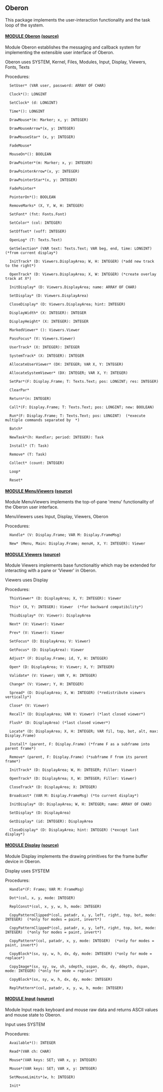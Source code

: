 ## Oberon
This package implements the user-interaction functionality and the task loop of the system.



#### [MODULE Oberon](https://github.com/io-core/doc/blob/main/core/Oberon/Oberon.md) [(source)](https://github.com/io-core/Oberon/blob/main/Oberon.Mod)
Module Oberon establishes the messaging and callback system for implementing the extensible user interface of Oberon.

Oberon uses SYSTEM, Kernel, Files, Modules, Input, Display, Viewers, Fonts, Texts



Procedures:
```
  SetUser* (VAR user, password: ARRAY OF CHAR)

  Clock*(): LONGINT

  SetClock* (d: LONGINT)

  Time*(): LONGINT

  DrawMouse*(m: Marker; x, y: INTEGER)

  DrawMouseArrow*(x, y: INTEGER)

  DrawMouseStar* (x, y: INTEGER)

  FadeMouse*

  MouseOn*(): BOOLEAN

  DrawPointer*(m: Marker; x, y: INTEGER)

  DrawPointerArrow*(x, y: INTEGER)

  DrawPointerStar*(x, y: INTEGER)

  FadePointer*

  PointerOn*(): BOOLEAN

  RemoveMarks* (X, Y, W, H: INTEGER)

  SetFont* (fnt: Fonts.Font)

  SetColor* (col: INTEGER)

  SetOffset* (voff: INTEGER)

  OpenLog* (T: Texts.Text)

  GetSelection* (VAR text: Texts.Text; VAR beg, end, time: LONGINT) (*from current display*)

  InitTrack* (D: Viewers.DisplayArea; W, H: INTEGER) (*add new track to the right*)

  OpenTrack* (D: Viewers.DisplayArea; X, W: INTEGER) (*create overlay track at X*)

  InitDisplay* (D: Viewers.DisplayArea; name: ARRAY OF CHAR)

  SetDisplay* (D: Viewers.DisplayArea)

  CloseDisplay* (D: Viewers.DisplayArea; hint: INTEGER)

  DisplayWidth* (X: INTEGER): INTEGER

  DisplayHeight* (X: INTEGER): INTEGER

  MarkedViewer* (): Viewers.Viewer

  PassFocus* (V: Viewers.Viewer)

  UserTrack* (X: INTEGER): INTEGER

  SystemTrack* (X: INTEGER): INTEGER

  AllocateUserViewer* (DX: INTEGER; VAR X, Y: INTEGER)

  AllocateSystemViewer* (DX: INTEGER; VAR X, Y: INTEGER)

  SetPar*(F: Display.Frame; T: Texts.Text; pos: LONGINT; res: INTEGER)

  ClearPar*

  Return*(n: INTEGER)

  Call*(F: Display.Frame; T: Texts.Text; pos: LONGINT; new: BOOLEAN)

  Run*(F: Display.Frame; T: Texts.Text; pos: LONGINT)  (*execute multiple commands separated by  *)

  Batch*

  NewTask*(h: Handler; period: INTEGER): Task

  Install* (T: Task)

  Remove* (T: Task)

  Collect* (count: INTEGER)

  Loop*

  Reset*

```


#### [MODULE MenuViewers](https://github.com/io-core/doc/blob/main/core/Oberon/MenuViewers.md) [(source)](https://github.com/io-core/Oberon/blob/main/MenuViewers.Mod)
Module MenuViewers implements the top-of-pane 'menu' functionality of the Oberon user interface. 

MenuViewers uses Input, Display, Viewers, Oberon



Procedures:
```
  Handle* (V: Display.Frame; VAR M: Display.FrameMsg)

  New* (Menu, Main: Display.Frame; menuH, X, Y: INTEGER): Viewer

```


#### [MODULE Viewers](https://github.com/io-core/doc/blob/main/core/Oberon/Viewers.md) [(source)](https://github.com/io-core/Oberon/blob/main/Viewers.Mod)
Module Viewers implements base functionaltiy which may be extended for interacting with a pane or 'Viewer' in Oberon.

Viewers uses Display



Procedures:
```
  ThisViewer* (D: DisplayArea; X, Y: INTEGER): Viewer

  This* (X, Y: INTEGER): Viewer  (*for backward compatibility*)

  ThisDisplay* (V: Viewer): DisplayArea

  Next* (V: Viewer): Viewer

  Prev* (V: Viewer): Viewer

  SetFocus* (D: DisplayArea; V: Viewer)

  GetFocus* (D: DisplayArea): Viewer

  Adjust* (F: Display.Frame; id, Y, H: INTEGER)

  Open* (D: DisplayArea; V: Viewer; X, Y: INTEGER)

  Validate* (V: Viewer; VAR Y, H: INTEGER)

  Change* (V: Viewer; Y, H: INTEGER)

  Spread* (D: DisplayArea; X, W: INTEGER) (*redistribute viewers vertically*)

  Close* (V: Viewer)

  Recall* (D: DisplayArea; VAR V: Viewer) (*last closed viewer*)

  Flush* (D: DisplayArea) (*last closed viewer*)

  Locate* (D: DisplayArea; X, H: INTEGER; VAR fil, top, bot, alt, max: Display.Frame)

  Install* (parent, F: Display.Frame) (*frame F as a subframe into parent frame*)

  Remove* (parent, F: Display.Frame) (*subframe F from its parent frame*)

  InitTrack* (D: DisplayArea; W, H: INTEGER; Filler: Viewer)

  OpenTrack* (D: DisplayArea; X, W: INTEGER; Filler: Viewer)

  CloseTrack* (D: DisplayArea; X: INTEGER)

  Broadcast* (VAR M: Display.FrameMsg) (*to current display*)

  InitDisplay* (D: DisplayArea; W, H: INTEGER; name: ARRAY OF CHAR)

  SetDisplay* (D: DisplayArea)

  GetDisplay* (id: INTEGER): DisplayArea

  CloseDisplay* (D: DisplayArea; hint: INTEGER) (*except last display*)

```


#### [MODULE Display](https://github.com/io-core/doc/blob/main/core/Oberon/Display.md) [(source)](https://github.com/io-core/Oberon/blob/main/Display.Mod)
Module Display implements the drawing primitives for the frame buffer device in Oberon.

Display uses SYSTEM



Procedures:
```
  Handle*(F: Frame; VAR M: FrameMsg)

  Dot*(col, x, y, mode: INTEGER)

  ReplConst*(col, x, y, w, h, mode: INTEGER)

  CopyPatternClipped*(col, patadr, x, y, left, right, top, bot, mode: INTEGER)  (*only for modes = paint, invert*)

  CopyPatternClipped*(col, patadr, x, y, left, right, top, bot, mode: INTEGER)  (*only for modes = paint, invert*)

  CopyPattern*(col, patadr, x, y, mode: INTEGER)  (*only for modes = paint, invert*)

  CopyBlock*(sx, sy, w, h, dx, dy, mode: INTEGER) (*only for mode = replace*)

  CopyImage*(sx, sy, sw, sh, sdepth, sspan, dx, dy, ddepth, dspan, mode: INTEGER) (*only for mode = replace*)

  CopyBlock*(sx, sy, w, h, dx, dy, mode: INTEGER)

  ReplPattern*(col, patadr, x, y, w, h, mode: INTEGER)

```


#### [MODULE Input](https://github.com/io-core/doc/blob/main/core/Oberon/Input.md) [(source)](https://github.com/io-core/Oberon/blob/main/Input.Mod)
Module Input reads keyboard and mouse raw data and returns ASCII values and mouse state to Oberon.

Input uses SYSTEM



Procedures:
```
  Available*(): INTEGER

  Read*(VAR ch: CHAR)

  Mouse*(VAR keys: SET; VAR x, y: INTEGER)

  Mouse*(VAR keys: SET; VAR x, y: INTEGER)

  SetMouseLimits*(w, h: INTEGER)

  Init*

```
